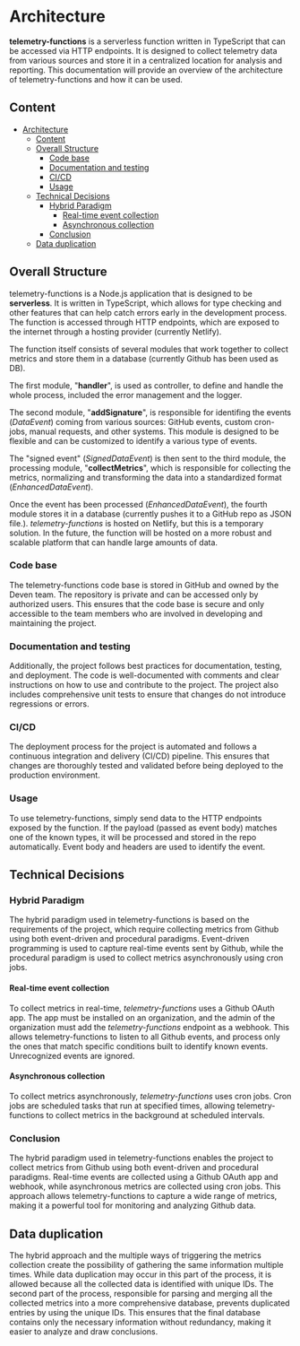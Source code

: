 # Architecture

**telemetry-functions** is a serverless function written in TypeScript that can be accessed via HTTP endpoints. It is designed to collect telemetry data from various sources and store it in a centralized location for analysis and reporting. This documentation will provide an overview of the architecture of telemetry-functions and how it can be used.

## Content

- [Architecture](#architecture)
  - [Content](#content)
  - [Overall Structure](#overall-structure)
    - [Code base](#code-base)
    - [Documentation and testing](#documentation-and-testing)
    - [CI/CD](#cicd)
    - [Usage](#usage)
  - [Technical Decisions](#technical-decisions)
    - [Hybrid Paradigm](#hybrid-paradigm)
      - [Real-time event collection](#real-time-event-collection)
      - [Asynchronous collection](#asynchronous-collection)
    - [Conclusion](#conclusion)
  - [Data duplication](#data-duplication)

## Overall Structure

telemetry-functions is a Node.js application that is designed to be **serverless**. It is written in TypeScript, which allows for type checking and other features that can help catch errors early in the development process. The function is accessed through HTTP endpoints, which are exposed to the internet through a hosting provider (currently Netlify).

The function itself consists of several modules that work together to collect metrics and store them in a database (currently Github has been used as DB).

The first module, "**handler**", is used as controller, to define and handle the whole process, included the error management and the logger.

The second module, "**addSignature**", is responsible for identifing the events (_DataEvent_) coming from various sources: GitHub events, custom cron-jobs, manual requests, and other systems.
This module is designed to be flexible and can be customized to identify a various type of events.

The "signed event" (_SignedDataEvent_) is then sent to the third module, the processing module, "**collectMetrics**", which is responsible for collecting the metrics, normalizing and transforming the data into a standardized format (_EnhancedDataEvent_).

Once the event has been processed (_EnhancedDataEvent_), the fourth module stores it in a database (currently pushes it to a GitHub repo as JSON file.). _telemetry-functions_ is hosted on Netlify, but this is a temporary solution. In the future, the function will be hosted on a more robust and scalable platform that can handle large amounts of data.

### Code base

The telemetry-functions code base is stored in GitHub and owned by the Deven team. The repository is private and can be accessed only by authorized users. This ensures that the code base is secure and only accessible to the team members who are involved in developing and maintaining the project.

### Documentation and testing

Additionally, the project follows best practices for documentation, testing, and deployment. The code is well-documented with comments and clear instructions on how to use and contribute to the project. The project also includes comprehensive unit tests to ensure that changes do not introduce regressions or errors.

### CI/CD

The deployment process for the project is automated and follows a continuous integration and delivery (CI/CD) pipeline. This ensures that changes are thoroughly tested and validated before being deployed to the production environment.

### Usage

To use telemetry-functions, simply send data to the HTTP endpoints exposed by the function. If the payload (passed as event body) matches one of the known types, it will be processed and stored in the repo automatically.
Event body and headers are used to identify the event.

## Technical Decisions

### Hybrid Paradigm

The hybrid paradigm used in telemetry-functions is based on the requirements of the project, which require collecting metrics from Github using both event-driven and procedural paradigms. Event-driven programming is used to capture real-time events sent by Github, while the procedural paradigm is used to collect metrics asynchronously using cron jobs.

#### Real-time event collection

To collect metrics in real-time, _telemetry-functions_ uses a Github OAuth app. The app must be installed on an organization, and the admin of the organization must add the _telemetry-functions_ endpoint as a webhook. This allows telemetry-functions to listen to all Github events, and process only the ones that match specific conditions built to identify known events. Unrecognized events are ignored.

#### Asynchronous collection

To collect metrics asynchronously, _telemetry-functions_ uses cron jobs. Cron jobs are scheduled tasks that run at specified times, allowing telemetry-functions to collect metrics in the background at scheduled intervals.

### Conclusion

The hybrid paradigm used in telemetry-functions enables the project to collect metrics from Github using both event-driven and procedural paradigms. Real-time events are collected using a Github OAuth app and webhook, while asynchronous metrics are collected using cron jobs. This approach allows telemetry-functions to capture a wide range of metrics, making it a powerful tool for monitoring and analyzing Github data.

## Data duplication

The hybrid approach and the multiple ways of triggering the metrics collection create the possibility of gathering the same information multiple times. While data duplication may occur in this part of the process, it is allowed because all the collected data is identified with unique IDs. The second part of the process, responsible for parsing and merging all the collected metrics into a more comprehensive database, prevents duplicated entries by using the unique IDs. This ensures that the final database contains only the necessary information without redundancy, making it easier to analyze and draw conclusions.
